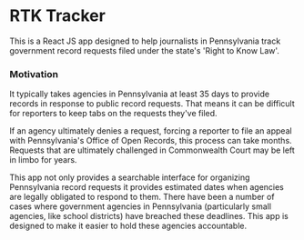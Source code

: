 # RTK Tracker

This is a React JS app designed to help journalists in Pennsylvania track government record requests filed under the state's 'Right to Know Law'.

### Motivation

It typically takes agencies in Pennsylvania at least 35 days to provide records in response to public record requests. That means it can be difficult for reporters to keep tabs on the requests they've filed. 

If an agency ultimately denies a request, forcing a reporter to file an appeal with Pennsylvania's Office of Open Records, this process can take months. Requests that are ultimately challenged in Commonwealth Court may be left in limbo for years.

This app not only provides a searchable interface for organizing Pennsylvania record requests it provides estimated dates when agencies are legally obligated to respond to them. There have been a number of cases where government agencies in Pennsylvania (particularly small agencies, like school districts) have breached these deadlines. This app is designed to make it easier to hold these agencies accountable.
